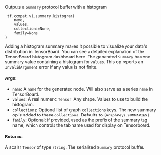 Outputs a `Summary` protocol buffer with a histogram.

```
 tf.compat.v1.summary.histogram(
    name,
    values,
    collections=None,
    family=None
)
```
Adding a histogram summary makes it possible to visualize your data's distribution in TensorBoard. You can see a detailed explanation of the TensorBoard histogram dashboard here.
The generated `Summary` has one summary value containing a histogram for `values`.
This op reports an `InvalidArgument` error if any value is not finite.
#### Args:
- `name`: A `name` for the generated node. Will also serve as a series `name` in TensorBoard.
- `values`: A real numeric `Tensor`. Any shape. Values to use to build the histogram.
- `collections`: Optional list of graph `collections` keys. The new summary op is added to these `collections`. Defaults to `[GraphKeys.SUMMARIES]`.
- `family`: Optional; if provided, used as the prefix of the summary tag name, which controls the tab name used for display on Tensorboard.
#### Returns:
A scalar `Tensor` of type `string`. The serialized `Summary` protocol buffer.
